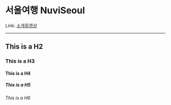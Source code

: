 # 서울여행 NuviSeoul

Link: [소개동영상](https://google.com )
* * *

## This is a H2
### This is a H3
#### This is a H4
##### This is a H5
###### This is a H6